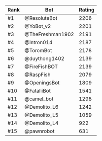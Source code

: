 Rank|Bot|Rating
---|---|---
#1|@ResoluteBot|2206
#2|@YoBot_v2|2201
#3|@TheFreshman1902|2191
#4|@Intron014|2187
#5|@ToromBot|2178
#6|@duythong1402|2139
#7|@FireFishBOT|2139
#8|@RaspFish|2079
#9|@OpeningsBot|1809
#10|@FataliiBot|1541
#11|@camel_bot|1298
#12|@Demolito_L6|1242
#13|@Demolito_L5|1059
#14|@Demolito_L4|922
#15|@pawnrobot|631
